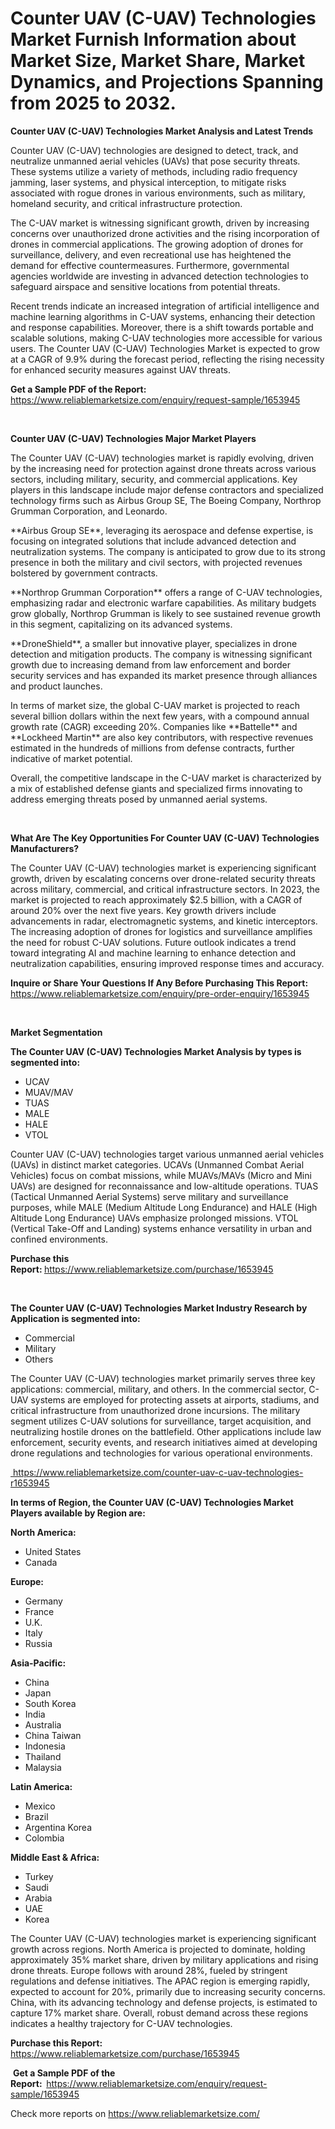 <p><h1>Counter UAV (C-UAV) Technologies Market Furnish Information about Market Size, Market Share, Market Dynamics, and Projections Spanning from 2025 to 2032.</h1></p><p><strong>Counter UAV (C-UAV) Technologies Market Analysis and Latest Trends</strong></p>
<p><p>Counter UAV (C-UAV) technologies are designed to detect, track, and neutralize unmanned aerial vehicles (UAVs) that pose security threats. These systems utilize a variety of methods, including radio frequency jamming, laser systems, and physical interception, to mitigate risks associated with rogue drones in various environments, such as military, homeland security, and critical infrastructure protection.</p><p>The C-UAV market is witnessing significant growth, driven by increasing concerns over unauthorized drone activities and the rising incorporation of drones in commercial applications. The growing adoption of drones for surveillance, delivery, and even recreational use has heightened the demand for effective countermeasures. Furthermore, governmental agencies worldwide are investing in advanced detection technologies to safeguard airspace and sensitive locations from potential threats.</p><p>Recent trends indicate an increased integration of artificial intelligence and machine learning algorithms in C-UAV systems, enhancing their detection and response capabilities. Moreover, there is a shift towards portable and scalable solutions, making C-UAV technologies more accessible for various users. The Counter UAV (C-UAV) Technologies Market is expected to grow at a CAGR of 9.9% during the forecast period, reflecting the rising necessity for enhanced security measures against UAV threats.</p></p>
<p><strong>Get a Sample PDF of the Report:&nbsp;</strong> <a href="https://www.reliablemarketsize.com/enquiry/request-sample/1653945?utm_campaign=3131&utm_medium=2&utm_source=Github&utm_content=ia&utm_term=11032025&utm_id=counter-uav-c-uav-technologies">https://www.reliablemarketsize.com/enquiry/request-sample/1653945</a></p>
<p>&nbsp;</p>
<p><strong>Counter UAV (C-UAV) Technologies Major Market Players</strong></p>
<p><p>The Counter UAV (C-UAV) technologies market is rapidly evolving, driven by the increasing need for protection against drone threats across various sectors, including military, security, and commercial applications. Key players in this landscape include major defense contractors and specialized technology firms such as Airbus Group SE, The Boeing Company, Northrop Grumman Corporation, and Leonardo.</p><p>**Airbus Group SE**, leveraging its aerospace and defense expertise, is focusing on integrated solutions that include advanced detection and neutralization systems. The company is anticipated to grow due to its strong presence in both the military and civil sectors, with projected revenues bolstered by government contracts.</p><p>**Northrop Grumman Corporation** offers a range of C-UAV technologies, emphasizing radar and electronic warfare capabilities. As military budgets grow globally, Northrop Grumman is likely to see sustained revenue growth in this segment, capitalizing on its advanced systems.</p><p>**DroneShield**, a smaller but innovative player, specializes in drone detection and mitigation products. The company is witnessing significant growth due to increasing demand from law enforcement and border security services and has expanded its market presence through alliances and product launches.</p><p>In terms of market size, the global C-UAV market is projected to reach several billion dollars within the next few years, with a compound annual growth rate (CAGR) exceeding 20%. Companies like **Battelle** and **Lockheed Martin** are also key contributors, with respective revenues estimated in the hundreds of millions from defense contracts, further indicative of market potential.</p><p>Overall, the competitive landscape in the C-UAV market is characterized by a mix of established defense giants and specialized firms innovating to address emerging threats posed by unmanned aerial systems.</p></p>
<p>&nbsp;</p>
<p><strong>What Are The Key Opportunities For Counter UAV (C-UAV) Technologies Manufacturers?</strong></p>
<p><p>The Counter UAV (C-UAV) technologies market is experiencing significant growth, driven by escalating concerns over drone-related security threats across military, commercial, and critical infrastructure sectors. In 2023, the market is projected to reach approximately $2.5 billion, with a CAGR of around 20% over the next five years. Key growth drivers include advancements in radar, electromagnetic systems, and kinetic interceptors. The increasing adoption of drones for logistics and surveillance amplifies the need for robust C-UAV solutions. Future outlook indicates a trend toward integrating AI and machine learning to enhance detection and neutralization capabilities, ensuring improved response times and accuracy.</p></p>
<p><strong>Inquire or Share Your Questions If Any Before Purchasing This Report:</strong> <a href="https://www.reliablemarketsize.com/enquiry/pre-order-enquiry/1653945?utm_campaign=3131&utm_medium=2&utm_source=Github&utm_content=ia&utm_term=11032025&utm_id=counter-uav-c-uav-technologies">https://www.reliablemarketsize.com/enquiry/pre-order-enquiry/1653945</a></p>
<p>&nbsp;</p>
<p><strong>Market Segmentation</strong></p>
<p><strong>The Counter UAV (C-UAV) Technologies Market Analysis by types is segmented into:</strong></p>
<p><ul><li>UCAV</li><li>MUAV/MAV</li><li>TUAS</li><li>MALE</li><li>HALE</li><li>VTOL</li></ul></p>
<p><p>Counter UAV (C-UAV) technologies target various unmanned aerial vehicles (UAVs) in distinct market categories. UCAVs (Unmanned Combat Aerial Vehicles) focus on combat missions, while MUAVs/MAVs (Micro and Mini UAVs) are designed for reconnaissance and low-altitude operations. TUAS (Tactical Unmanned Aerial Systems) serve military and surveillance purposes, while MALE (Medium Altitude Long Endurance) and HALE (High Altitude Long Endurance) UAVs emphasize prolonged missions. VTOL (Vertical Take-Off and Landing) systems enhance versatility in urban and confined environments.</p></p>
<p><strong>Purchase this Report:&nbsp;</strong><a href="https://www.reliablemarketsize.com/purchase/1653945?utm_campaign=3131&utm_medium=2&utm_source=Github&utm_content=ia&utm_term=11032025&utm_id=counter-uav-c-uav-technologies">https://www.reliablemarketsize.com/purchase/1653945</a></p>
<p>&nbsp;</p>
<p><strong>The Counter UAV (C-UAV) Technologies Market Industry Research by Application is segmented into:</strong></p>
<p><ul><li>Commercial</li><li>Military</li><li>Others</li></ul></p>
<p><p>The Counter UAV (C-UAV) technologies market primarily serves three key applications: commercial, military, and others. In the commercial sector, C-UAV systems are employed for protecting assets at airports, stadiums, and critical infrastructure from unauthorized drone incursions. The military segment utilizes C-UAV solutions for surveillance, target acquisition, and neutralizing hostile drones on the battlefield. Other applications include law enforcement, security events, and research initiatives aimed at developing drone regulations and technologies for various operational environments.</p></p>
<p><a href="https://www.reliablemarketsize.com/counter-uav-c-uav-technologies-r1653945?utm_campaign=3131&utm_medium=2&utm_source=Github&utm_content=ia&utm_term=11032025&utm_id=counter-uav-c-uav-technologies">&nbsp;https://www.reliablemarketsize.com/counter-uav-c-uav-technologies-r1653945</a></p>
<p><strong>In terms of Region, the Counter UAV (C-UAV) Technologies Market Players available by Region are:</strong></p>
<p>
    <p> <strong> North America: </strong>
        <ul>
            <li>United States</li>
            <li>Canada</li>
        </ul>
        </p> 
    <p> <strong> Europe: </strong>
        <ul>
            <li>Germany</li>
            <li>France</li>
            <li>U.K.</li>
            <li>Italy</li>
            <li>Russia</li>
        </ul>
        </p> 
    <p> <strong> Asia-Pacific: </strong>
        <ul>
            <li>China</li>
            <li>Japan</li>
            <li>South Korea</li>
            <li>India</li>
            <li>Australia</li>
            <li>China Taiwan</li>
            <li>Indonesia</li>
            <li>Thailand</li>
            <li>Malaysia</li>
        </ul>
        </p> 
    <p> <strong> Latin America: </strong>
        <ul>
            <li>Mexico</li>
            <li>Brazil</li>
            <li>Argentina Korea</li>
            <li>Colombia</li>
        </ul>
        </p> 
    <p> <strong> Middle East & Africa: </strong>
        <ul>
            <li>Turkey</li>
            <li>Saudi</li>
            <li>Arabia</li>
            <li>UAE</li>
            <li>Korea</li>
        </ul>
    </p>
    </p>
<p><p>The Counter UAV (C-UAV) technologies market is experiencing significant growth across regions. North America is projected to dominate, holding approximately 35% market share, driven by military applications and rising drone threats. Europe follows with around 28%, fueled by stringent regulations and defense initiatives. The APAC region is emerging rapidly, expected to account for 20%, primarily due to increasing security concerns. China, with its advancing technology and defense projects, is estimated to capture 17% market share. Overall, robust demand across these regions indicates a healthy trajectory for C-UAV technologies.</p></p>
<p><strong>Purchase this Report: </strong><a href="https://www.reliablemarketsize.com/purchase/1653945?utm_campaign=3131&utm_medium=2&utm_source=Github&utm_content=ia&utm_term=11032025&utm_id=counter-uav-c-uav-technologies">https://www.reliablemarketsize.com/purchase/1653945</a></p>
<p>&nbsp;<strong>Get a Sample PDF of the Report:&nbsp;&nbsp;</strong><a href="https://www.reliablemarketsize.com/enquiry/request-sample/1653945?utm_campaign=3131&utm_medium=2&utm_source=Github&utm_content=ia&utm_term=11032025&utm_id=counter-uav-c-uav-technologies">https://www.reliablemarketsize.com/enquiry/request-sample/1653945</a></p>
<p><strong></strong></p>
<p>Check more reports on <a href="https://www.reliablemarketsize.com/?utm_campaign=3131&utm_medium=2&utm_source=Github&utm_content=ia&utm_term=11032025&utm_id=counter-uav-c-uav-technologies">https://www.reliablemarketsize.com/</a></p>